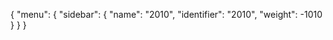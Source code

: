{
  "menu": {
    "sidebar": {
      "name": "2010",
      "identifier": "2010",
      "weight": -1010
    }
  }
}
